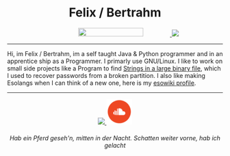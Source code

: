 <h1 align="center"> Felix / Bertrahm </h1>

<div align="center">
  <a href="https://skillicons.dev">
      <img src="https://skillicons.dev/icons?i=java,py,md,linux,idea,vim,git" width="55%" height="55%"/>   
  </a>
  <a href="https://www.freepascal.org/">
      <img src="https://www.freepascal.org/pic/logo.gif" />
  </a>
</div>

---

Hi, im Felix / Bertrahm, im a self taught Java & Python programmer and in an apprentice ship as a Programmer. I primarly use GNU/Linux. I like to work on small side projects like a Program to find [Strings in a large binary file](https://www.github.com/FelixEcker/DataRescue), which I used to recover passwords from a broken partition. I also like making Esolangs when I can think of a new one, here is my [esowiki profile](https://esolangs.org/wiki/User:Bertrahm).

---

<div align="center">
  <a href="https://www.esolangs.org/">
    <img src="https://esolangs.org/w/images/c/c9/Logo.png" width="12%" />
  </a>
  <a href="https://soundcloud.com/german_substance">
    <img src="social.png" width="12%" />
  </a>
</div>

<h6 align="center">
    <em> Hab ein Pferd geseh'n, mitten in der Nacht. Schatten weiter vorne, hab ich gelacht </em>
</h7>

<!-- want to add more but cant think of shit -->
